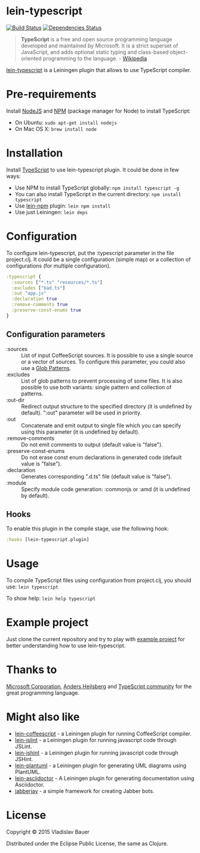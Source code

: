 lein-typescript
=================

[![Build Status](https://travis-ci.org/vbauer/lein-typescript.svg?branch=master)](https://travis-ci.org/vbauer/lein-typescript)
[![Dependencies Status](http://jarkeeper.com/vbauer/lein-typescript/status.png)](http://jarkeeper.com/vbauer/lein-typescript)


> **TypeScript** is a free and open source programming language developed and maintained by Microsoft. It is a strict superset of JavaScript, and adds optional static typing and class-based object-oriented programming to the language. - [Wikipedia](https://en.wikipedia.org/wiki/TypeScript)

[lein-typescript](https://github.com/vbauer/lein-typescript) is a Leiningen plugin that allows to use TypeScript compiler.


Pre-requirements
================

Install [NodeJS](http://nodejs.org/) and [NPM](https://github.com/npm/npm) (package manager for Node) to install TypeScript:

* On Ubuntu: `sudo apt-get install nodejs`
* On Mac OS X: `brew install node`


Installation
============

Install [TypeScript](https://www.npmjs.org/package/typescript) to use lein-typescript plugin. It could be done in few ways:

* Use NPM to install TypeScript globally: `npm install typescript -g`
* You can also install TypeScript in the current directory: `npm install typescript`
* Use [lein-npm](https://github.com/bodil/lein-npm) plugin: `lein npm install`
* Use just Leiningen: `lein deps`


Configuration
=============

To configure lein-typescript, put the :typescript parameter in the file project.clj. It could be a single configuration (simple map) or a collection of configurations (for multiple configuration).

```clojure
:typescript {
  :sources ["*.ts" "resources/*.ts"]
  :excludes ["bad.ts"]
  :out "app.js"
  :declaration true
  :remove-comments true
  :preserve-const-enums true
}
```


Configuration parameters
------------------------
<dl>

  <dt>:sources</dt>
  <dd>List of input CoffeeScript sources. It is possible to use a single source or a vector of sources. To configure this parameter, you could also use a <a href="http://en.wikipedia.org/wiki/Glob_(programming)">Glob Patterns</a>.</dd>

  <dt>:excludes</dt>
  <dd>List of glob patterns to prevent processing of some files. It is also possible to use both variants: single pattern and collection of patterns.</dd>

  <dt>:out-dir</dt>
  <dd>Redirect output structure to the specified directory (it is undefined by default). ":out" parameter will be used in priority.</dd>

  <dt>:out</dt>
  <dd>Concatenate and emit output to single file which you can specify using this parameter (it is undefined by default).</dd>

  <dt>:remove-comments</dt>
  <dd>Do not emit comments to output (default value is "false").</dd>

  <dt>:preserve-const-enums</dt>
  <dd>Do not erase const enum declarations in generated code (default value is "false").</dd>

  <dt>:declaration</dt>
  <dd>Generates corresponding ".d.ts" file (default value is "false").</dd>

  <dt>:module</dt>
  <dd>Specify module code generation: :commonjs or :amd (it is undefined by default).</dd>

</dl>


Hooks
-----

To enable this plugin in the compile stage, use the following hook:
```clojure
:hooks [lein-typescript.plugin]
```


Usage
=====

To compile TypeScript files using configuration from project.clj, you should use: `lein typescript`

To show help: `lein help typescript`


Example project
===============

Just clone the current repository and try to play with [example project](https://github.com/vbauer/lein-typescript/tree/master/example) for better understanding how to use lein-typescript.


Thanks to
=========

[Microsoft Corporation](http://www.microsoft.com), [Anders Hejlsberg](https://github.com/ahejlsberg) and [TypeScript community](https://github.com/Microsoft/TypeScript) for the great programming language.



Might also like
===============

* [lein-coffeescript](https://github.com/vbauer/lein-coffeescript) - a Leiningen plugin for running CoffeeScript compiler.
* [lein-jslint](https://github.com/vbauer/lein-jslint) - a Leiningen plugin for running javascript code through JSLint.
* [lein-jshint](https://github.com/vbauer/lein-jshint) - a Leiningen plugin for running javascript code through JSHint.
* [lein-plantuml](https://github.com/vbauer/lein-plantuml) - a Leiningen plugin for generating UML diagrams using PlantUML.
* [lein-asciidoctor](https://github.com/asciidoctor/asciidoctor-lein-plugin) - A Leiningen plugin for generating documentation using Asciidoctor.
* [jabberjay](https://github.com/vbauer/jabberjay) - a simple framework for creating Jabber bots.


License
=======

Copyright © 2015 Vladislav Bauer

Distributed under the Eclipse Public License, the same as Clojure.
